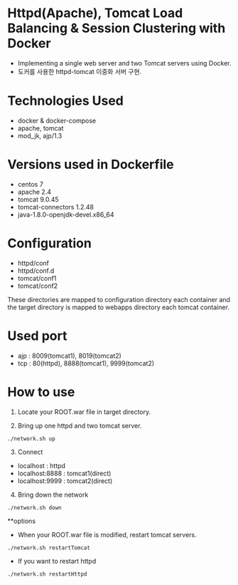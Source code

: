 # Httpd(Apache), Tomcat Load Balancing & Session Clustering with Docker
- Implementing a single web server and two Tomcat servers using Docker.
- 도커를 사용한 httpd-tomcat 이중화 서버 구현.

# Technologies Used
- docker & docker-compose
- apache, tomcat
- mod_jk, ajp/1.3

# Versions used in Dockerfile
- centos 7
- apache 2.4
- tomcat 9.0.45
- tomcat-connectors 1.2.48
- java-1.8.0-openjdk-devel.x86_64

# Configuration
- httpd/conf
- httpd/conf.d
- tomcat/conf1
- tomcat/conf2

These directories are mapped to configuration directory each container and the target directory is mapped to webapps directory each tomcat container.

# Used port
- ajp : 8009(tomcat1), 8019(tomcat2)
- tcp : 80(httpd), 8888(tomcat1), 9999(tomcat2)

# How to use
1. Locate your ROOT.war file in target directory.


2. Bring up one httpd and two tomcat server.
```shell
./network.sh up
```

3. Connect
- localhost : httpd
- localhost:8888 : tomcat1(direct)
- localhost:9999 : tomcat2(direct)

4. Bring down the network
```shell
./network.sh down
```

**options
- When your ROOT.war file is modified, restart tomcat servers.
```shell
./network.sh restartTomcat
```
- If you want to restart httpd
```shell
./network.sh restartHttpd
```